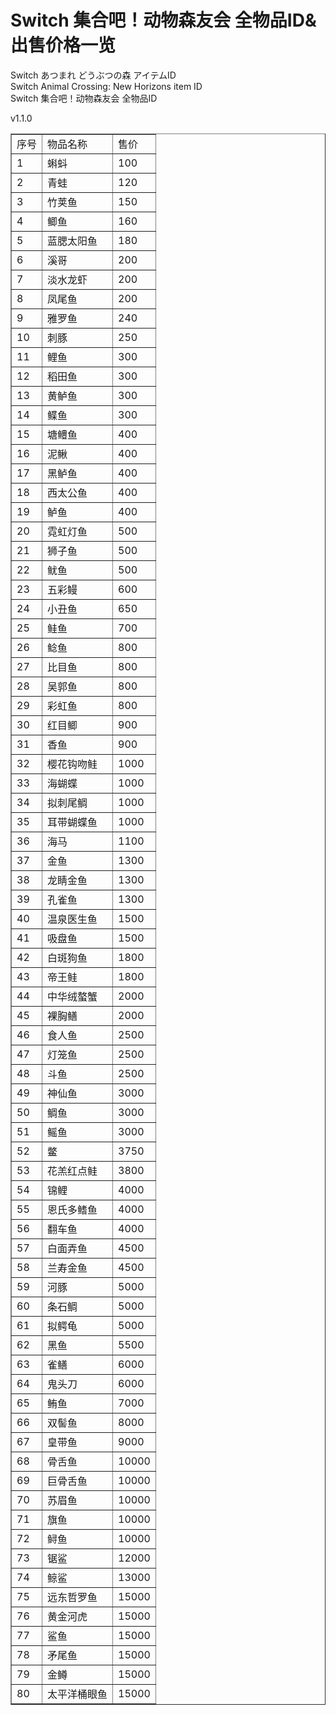 # Switch 集合吧！动物森友会 全物品ID&出售价格一览
Switch あつまれ どうぶつの森 アイテムID<br>
Switch Animal Crossing: New Horizons item ID<br>
Switch 集合吧！动物森友会 全物品ID<br>

v1.1.0<br>

<table border="1">
  <tr>
    <td>序号</td>
    <td>物品名称</td>
    <td>售价</td>
  </tr>
  <tr>
    <td>1</td>
    <td>蝌蚪</td>
    <td>100</td>
  </tr>
  <tr>
    <td>2</td>
    <td>青蛙</td>
    <td>120</td>
  </tr>
  <tr>
    <td>3</td>
    <td>竹荚鱼</td>
    <td>150</td>
  </tr>
  <tr>
    <td>4</td>
    <td>鲫鱼</td>
    <td>160</td>
  </tr>
  <tr>
    <td>5</td>
    <td>蓝腮太阳鱼</td>
    <td>180</td>
  </tr>
  <tr>
    <td>6</td>
    <td>溪哥</td>
    <td>200</td>
  </tr>
  <tr>
    <td>7</td>
    <td>淡水龙虾</td>
    <td>200</td>
  </tr>
  <tr>
    <td>8</td>
    <td>凤尾鱼</td>
    <td>200</td>
  </tr>
  <tr>
    <td>9</td>
    <td>雅罗鱼</td>
    <td>240</td>
  </tr>
  <tr>
    <td>10</td>
    <td>刺豚</td>
    <td>250</td>
  </tr>
  <tr>
    <td>11</td>
    <td>鲤鱼</td>
    <td>300</td>
  </tr>
  <tr>
    <td>12</td>
    <td>稻田鱼</td>
    <td>300</td>
  </tr>
  <tr>
    <td>13</td>
    <td>黄鲈鱼</td>
    <td>300</td>
  </tr>
  <tr>
    <td>14</td>
    <td>鲽鱼</td>
    <td>300</td>
  </tr>
  <tr>
    <td>15</td>
    <td>塘鳢鱼</td>
    <td>400</td>
  </tr>
  <tr>
    <td>16</td>
    <td>泥鳅</td>
    <td>400</td>
  </tr>
  <tr>
    <td>17</td>
    <td>黑鲈鱼</td>
    <td>400</td>
  </tr>
  <tr>
    <td>18</td>
    <td>西太公鱼</td>
    <td>400</td>
  </tr>
  <tr>
    <td>19</td>
    <td>鲈鱼</td>
    <td>400</td>
  </tr>
  <tr>
    <td>20</td>
    <td>霓虹灯鱼</td>
    <td>500</td>
  </tr>
  <tr>
    <td>21</td>
    <td>狮子鱼</td>
    <td>500</td>
  </tr>
  <tr>
    <td>22</td>
    <td>鱿鱼</td>
    <td>500</td>
  </tr>
  <tr>
    <td>23</td>
    <td>五彩鳗</td>
    <td>600</td>
  </tr>
  <tr>
    <td>24</td>
    <td>小丑鱼</td>
    <td>650</td>
  </tr>
  <tr>
    <td>25</td>
    <td>鲑鱼</td>
    <td>700</td>
  </tr>
  <tr>
    <td>26</td>
    <td>鲶鱼</td>
    <td>800</td>
  </tr>
  <tr>
    <td>27</td>
    <td>比目鱼</td>
    <td>800</td>
  </tr>
  <tr>
    <td>28</td>
    <td>吴郭鱼</td>
    <td>800</td>
  </tr>
  <tr>
    <td>29</td>
    <td>彩虹鱼</td>
    <td>800</td>
  </tr>
  <tr>
    <td>30</td>
    <td>红目鲫</td>
    <td>900</td>
  </tr>
  <tr>
    <td>31</td>
    <td>香鱼</td>
    <td>900</td>
  </tr>
  <tr>
    <td>32</td>
    <td>樱花钩吻鲑</td>
    <td>1000</td>
  </tr>
  <tr>
    <td>33</td>
    <td>海蝴蝶</td>
    <td>1000</td>
  </tr>
  <tr>
    <td>34</td>
    <td>拟刺尾鲷</td>
    <td>1000</td>
  </tr>
  <tr>
    <td>35</td>
    <td>耳带蝴蝶鱼</td>
    <td>1000</td>
  </tr>
  <tr>
    <td>36</td>
    <td>海马</td>
    <td>1100</td>
  </tr>
  <tr>
    <td>37</td>
    <td>金鱼</td>
    <td>1300</td>
  </tr>
  <tr>
    <td>38</td>
    <td>龙睛金鱼</td>
    <td>1300</td>
  </tr>
  <tr>
    <td>39</td>
    <td>孔雀鱼</td>
    <td>1300</td>
  </tr>
  <tr>
    <td>40</td>
    <td>温泉医生鱼</td>
    <td>1500</td>
  </tr>
  <tr>
    <td>41</td>
    <td>吸盘鱼</td>
    <td>1500</td>
  </tr>
  <tr>
    <td>42</td>
    <td>白斑狗鱼</td>
    <td>1800</td>
  </tr>
  <tr>
    <td>43</td>
    <td>帝王鲑</td>
    <td>1800</td>
  </tr>
  <tr>
    <td>44</td>
    <td>中华绒螯蟹</td>
    <td>2000</td>
  </tr>
  <tr>
    <td>45</td>
    <td>裸胸鳝</td>
    <td>2000</td>
  </tr>
  <tr>
    <td>46</td>
    <td>食人鱼</td>
    <td>2500</td>
  </tr>
  <tr>
    <td>47</td>
    <td>灯笼鱼</td>
    <td>2500</td>
  </tr>
  <tr>
    <td>48</td>
    <td>斗鱼</td>
    <td>2500</td>
  </tr>
  <tr>
    <td>49</td>
    <td>神仙鱼</td>
    <td>3000</td>
  </tr>
  <tr>
    <td>50</td>
    <td>鲷鱼</td>
    <td>3000</td>
  </tr>
  <tr>
    <td>51</td>
    <td>鳐鱼</td>
    <td>3000</td>
  </tr>
  <tr>
    <td>52</td>
    <td>鳖</td>
    <td>3750</td>
  </tr>
  <tr>
    <td>53</td>
    <td>花羔红点鲑</td>
    <td>3800</td>
  </tr>
  <tr>
    <td>54</td>
    <td>锦鲤</td>
    <td>4000</td>
  </tr>
  <tr>
    <td>55</td>
    <td>恩氏多鳍鱼</td>
    <td>4000</td>
  </tr>
  <tr>
    <td>56</td>
    <td>翻车鱼</td>
    <td>4000</td>
  </tr>
  <tr>
    <td>57</td>
    <td>白面弄鱼</td>
    <td>4500</td>
  </tr>
  <tr>
    <td>58</td>
    <td>兰寿金鱼</td>
    <td>4500</td>
  </tr>
  <tr>
    <td>59</td>
    <td>河豚</td>
    <td>5000</td>
  </tr>
  <tr>
    <td>60</td>
    <td>条石鲷</td>
    <td>5000</td>
  </tr>
  <tr>
    <td>61</td>
    <td>拟鳄龟</td>
    <td>5000</td>
  </tr>
  <tr>
    <td>62</td>
    <td>黑鱼</td>
    <td>5500</td>
  </tr>
  <tr>
    <td>63</td>
    <td>雀鳝</td>
    <td>6000</td>
  </tr>
  <tr>
    <td>64</td>
    <td>鬼头刀</td>
    <td>6000</td>
  </tr>
  <tr>
    <td>65</td>
    <td>鲔鱼</td>
    <td>7000</td>
  </tr>
  <tr>
    <td>66</td>
    <td>双髻鱼</td>
    <td>8000</td>
  </tr>
  <tr>
    <td>67</td>
    <td>皇带鱼</td>
    <td>9000</td>
  </tr>
  <tr>
    <td>68</td>
    <td>骨舌鱼</td>
    <td>10000</td>
  </tr>
  <tr>
    <td>69</td>
    <td>巨骨舌鱼</td>
    <td>10000</td>
  </tr>
  <tr>
    <td>70</td>
    <td>苏眉鱼</td>
    <td>10000</td>
  </tr>
  <tr>
    <td>71</td>
    <td>旗鱼</td>
    <td>10000</td>
  </tr>
  <tr>
    <td>72</td>
    <td>鲟鱼</td>
    <td>10000</td>
  </tr>
  <tr>
    <td>73</td>
    <td>锯鲨</td>
    <td>12000</td>
  </tr>
  <tr>
    <td>74</td>
    <td>鲸鲨</td>
    <td>13000</td>
  </tr>
  <tr>
    <td>75</td>
    <td>远东哲罗鱼</td>
    <td>15000</td>
  </tr>
  <tr>
    <td>76</td>
    <td>黄金河虎</td>
    <td>15000</td>
  </tr>
  <tr>
    <td>77</td>
    <td>鲨鱼</td>
    <td>15000</td>
  </tr>
  <tr>
    <td>78</td>
    <td>矛尾鱼</td>
    <td>15000</td>
  </tr>
  <tr>
    <td>79</td>
    <td>金鳟</td>
    <td>15000</td>
  </tr>
  <tr>
    <td>80</td>
    <td>太平洋桶眼鱼</td>
    <td>15000</td>
  </tr>
</table>
